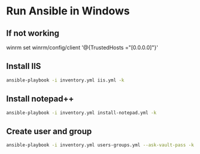 # Run Ansible in Windows

## If not working

winrm set winrm/config/client '@{TrustedHosts ="[0.0.0.0]"}'

## Install IIS

```bash
ansible-playbook -i inventory.yml iis.yml -k
```

## Install notepad++

```bash
ansible-playbook -i inventory.yml install-notepad.yml -k
```

## Create user and group

```bash
ansible-playbook -i inventory.yml users-groups.yml --ask-vault-pass -k
```
